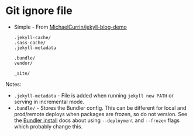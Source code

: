 # Git ignore file

- Simple - From [MichaelCurrin/jekyll-blog-demo](https://github.com/MichaelCurrin/jekyll-blog-demo)
    ```
    .jekyll-cache/
    .sass-cache/
    .jekyll-metadata

    .bundle/
    vendor/

    _site/
    ```

Notes:

- `.jekyll-metadata` - File is added when running `jekyll new PATH` or serving in incremental mode.
- `.bundle/` - Stores the Bundler config. This can be different for local and prod/remote deploys when packages are frozen, so do not version. See the [Bundler install](https://bundler.io/man/bundle-install.1.html) docs about using `--deployment` and `--frozen` flags which probably change this.
